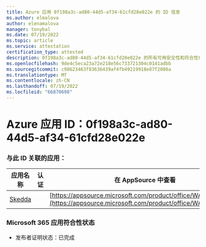 ```yaml
---
title: Azure 应用 0f198a3c-ad80-44d5-af34-61cfd28e022e 的 ID 信息
ms.author: elmalova
author: elenamalova
manager: tonybal
ms.date: 07/19/2022
ms.topic: article
ms.service: attestation
certification_type: attested
description: 0f198a3c-ad80-44d5-af34-61cfd28e022e 的所有可用安全性和符合性信息信息。
ms.openlocfilehash: 9de4c5eca23a72e218e56c733721304c0141adbb
ms.sourcegitcommit: c98623463f83636439af4fb49219918e87f2086a
ms.translationtype: MT
ms.contentlocale: zh-CN
ms.lasthandoff: 07/19/2022
ms.locfileid: "66870698"
---
```

# <a name="azure-app-id-0f198a3c-ad80-44d5-af34-61cfd28e022e"></a>Azure 应用 ID：0f198a3c-ad80-44d5-af34-61cfd28e022e


### <a name="apps-associated-with-this-id"></a>与此 ID 关联的应用：
| **应用名称** | **认证** | **在 AppSource 中查看** |
|--------------|---------------|-----------------------|
| [Skedda](../forward/WA200004065.md) |  | [https://appsource.microsoft.com/product/office/WA200004065](https://appsource.microsoft.com/product/office/WA200004065) |

### <a name="microsoft-365-app-compliance-status"></a>Microsoft 365 应用符合性状态
- 发布者证明状态：已完成
